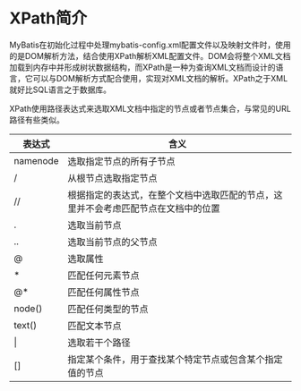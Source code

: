 # XPath简介

MyBatis在初始化过程中处理mybatis-config.xml配置文件以及映射文件时，使用的是DOM解析方法，结合使用XPath解析XML配置文件。DOM会将整个XML文档加载到内存中并形成树状数据结构，而XPath是一种为查询XML文档而设计的语言，它可以与DOM解析方式配合使用，实现对XML文档的解析。XPath之于XML就好比SQL语言之于数据库。



XPath使用路径表达式来选取XML文档中指定的节点或者节点集合，与常见的URL路径有些类似。

表达式|含义
----|----
namenode   |选取指定节点的所有子节点
/ | 从根节点选取指定节点 
// | 根据指定的表达式，在整个文档中选取匹配的节点，这里并不会考虑匹配节点在文档中的位置 
. | 选取当前节点 
..| 选取当前节点的父节点 
 @ | 选取属性 
 * | 匹配任何元素节点 
 @* | 匹配任何属性节点 
 node() | 匹配任何类型的节点 
 text() | 匹配文本节点 
 \| | 选取若干个路径 
 [] | 指定某个条件，用于查找某个特定节点或包含某个指定值的节点 